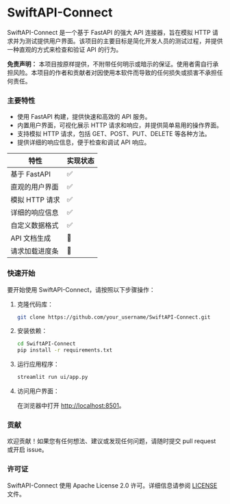 
# SwiftAPI-Connect

SwiftAPI-Connect 是一个基于 FastAPI 的强大 API 连接器，旨在模拟 HTTP 请求并为测试提供用户界面。该项目的主要目标是简化开发人员的测试过程，并提供一种直观的方式来检查和验证 API 的行为。

**免责声明：** 本项目按原样提供，不附带任何明示或暗示的保证。使用者需自行承担风险。本项目的作者和贡献者对因使用本软件而导致的任何损失或损害不承担任何责任。

### 主要特性

- 使用 FastAPI 构建，提供快速和高效的 API 服务。
- 内置用户界面，可视化展示 HTTP 请求和响应，并提供简单易用的操作界面。
- 支持模拟 HTTP 请求，包括 GET、POST、PUT、DELETE 等各种方法。
- 提供详细的响应信息，便于检查和调试 API 响应。

| 特性 | 实现状态 |
|---|---|
| 基于 FastAPI | ✅ |
| 直观的用户界面 | ✅ |
| 模拟 HTTP 请求 | ✅ |
| 详细的响应信息 | ✅ |
| 自定义数据格式 | ✅ |
| API 文档生成 | 🚧 |
| 请求加载进度条 | 🚧 |

### 快速开始

要开始使用 SwiftAPI-Connect，请按照以下步骤操作：

1. 克隆代码库：

   ```bash
   git clone https://github.com/your_username/SwiftAPI-Connect.git
   ```

2. 安装依赖：

   ```bash
   cd SwiftAPI-Connect
   pip install -r requirements.txt
   ```

3. 运行应用程序：

   ```bash
   streamlit run ui/app.py
   ```

4. 访问用户界面：

   在浏览器中打开 [http://localhost:8501](http://localhost:8501)。

### 贡献

欢迎贡献！如果您有任何想法、建议或发现任何问题，请随时提交 pull request 或开启 issue。

### 许可证

SwiftAPI-Connect 使用 Apache License 2.0 许可。详细信息请参阅 [LICENSE](LICENSE) 文件。

